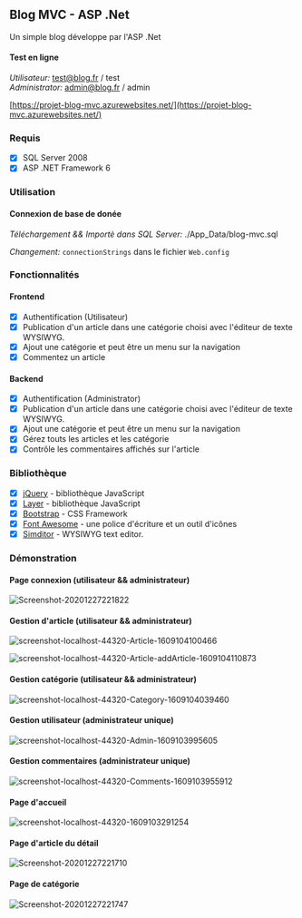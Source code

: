 ## Blog MVC - ASP .Net
Un simple blog développe par l'ASP .Net

#### Test en ligne
*Utilisateur:* test@blog.fr / test<br/>
*Administrator:* admin@blog.fr / admin

[https://projet-blog-mvc.azurewebsites.net/](https://projet-blog-mvc.azurewebsites.net/)

### Requis
* [x] SQL Server 2008
* [x] ASP .NET Framework 6

### Utilisation

#### Connexion de base de donée
*Téléchargement && Importè dans SQL Server:* ./App_Data/blog-mvc.sql

*Changement:* `connectionStrings` dans le fichier `Web.config`

### Fonctionnalités

#### Frontend
* [x] Authentification (Utilisateur)
* [x] Publication d'un article dans une catégorie choisi avec l'éditeur de texte WYSIWYG.
* [x] Ajout une catégorie et peut être un menu sur la navigation
* [x] Commentez un article 

#### Backend
* [x] Authentification (Administrator) 
* [x] Publication d'un article dans une catégorie choisi avec l'éditeur de texte WYSIWYG.
* [x] Ajout une catégorie et peut être un menu sur la navigation
* [x] Gérez touts les articles et les catégorie
* [x] Contrôle les commentaires affichés sur l'article

### Bibliothèque
* [x] [jQuery](https://jquery.com/) - bibliothèque JavaScript
* [x] [Layer](https://layer.layui.com/) - bibliothèque JavaScript
* [x] [Bootstrap](https://getbootstrap.com/) - CSS Framework
* [x] [Font Awesome](https://fontawesome.com/) - une police d'écriture et un outil d'icônes
* [x] [Simditor](https://github.com/mycolorway/simditor) - WYSIWYG text editor. 

### Démonstration

#### Page connexion (utilisateur && administrateur)
![Screenshot-20201227221822](https://i.imgur.com/tklPpNy.png)

#### Gestion d'article (utilisateur && administrateur)
![screenshot-localhost-44320-Article-1609104100466](https://i.imgur.com/hLuuBAX.png)

![screenshot-localhost-44320-Article-addArticle-1609104110873](https://i.imgur.com/LFTxyCQ.png)

#### Gestion catégorie (utilisateur && administrateur)
![screenshot-localhost-44320-Category-1609104039460](https://i.imgur.com/sTZrTmj.png)

#### Gestion utilisateur (administrateur unique)
![screenshot-localhost-44320-Admin-1609103995605](https://i.imgur.com/kxV1KwR.png)

#### Gestion commentaires (administrateur unique)
![screenshot-localhost-44320-Comments-1609103955912](https://i.imgur.com/jKhFVbR.png)

#### Page d'accueil
![screenshot-localhost-44320-1609103291254](https://i.imgur.com/jFCGSye.jpg)

#### Page d'article du détail
![Screenshot-20201227221710](https://i.imgur.com/22wgeho.png)

#### Page de catégorie
![Screenshot-20201227221747](https://i.imgur.com/BgwVApP.png)




